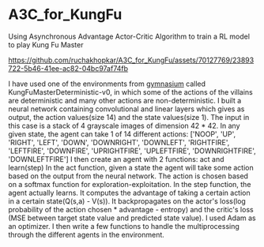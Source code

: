 # A3C_for_KungFu
Using Asynchronous Advantage Actor-Critic Algorithm to train a RL model to play Kung Fu Master


https://github.com/ruchakhopkar/A3C_for_KungFu/assets/70127769/23893722-5b46-41ee-ac82-04bc97af74fb


I have used one of the environments from [gymnasium](https://gymnasium.farama.org/content/basic_usage/) called KungFuMasterDeterministic-v0, in which some of the actions of the villains are deterministic and many other actions are non-deterministic.
I built a neural network containing convolutional and linear layers which gives as output, the action values(size 14) and the state values(size 1). 
The input in this case is a stack of 4 grayscale images of dimension 42 * 42.
In any given state, the agent can take 1 of 14 different actions: ['NOOP', 'UP', 'RIGHT', 'LEFT', 'DOWN', 'DOWNRIGHT', 'DOWNLEFT', 'RIGHTFIRE', 'LEFTFIRE', 'DOWNFIRE', 'UPRIGHTFIRE', 'UPLEFTFIRE', 'DOWNRIGHTFIRE', 'DOWNLEFTFIRE']
I then create an agent with 2 functions: act and learn(step)
In the act function, given a state the agent will take some action based on the output from the neural network. The action is chosen based on a softmax function for exploration-exploitation.
In the step function, the agent actually learns. It computes the advantage of taking a certain action in a certain state(Q(s,a) - V(s)). It backpropagates on the actor's loss(log probability of the action chosen * advantage - entropy) and the critic's loss (MSE between target state value and predicted state value).
I used Adam as an optimizer. 
I then write a few functions to handle the multiprocessing through the different agents in the environment. 
